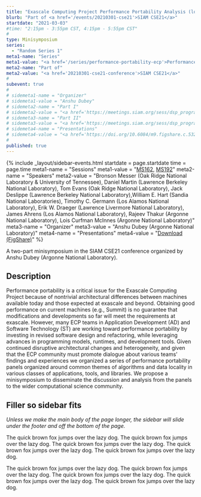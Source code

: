 ```yaml
---
title: "Exascale Computing Project Performance Portability Analysis (long sidebar)"
blurb: "Part of <a href='/events/20210301-cse21'>SIAM CSE21</a>"
startdate: "2021-03-03"
#time: "2:15pm - 3:55pm CST, 4:15pm - 5:55pm CST"
#
type: Minisymposium 
series: 
  - "Random Series 1"
meta1-name: "Series"
meta1-value: "<a href='/series/performance-portability-ecp'>Performance Portability & ECP</a>, <a href='/series/technical-sessions-and-meetings'>Technical Sessions and Meetings</a>"
meta2-name: "Part of"
meta2-value: "<a href='20210301-cse21-conference'>SIAM CSE21</a>"
#
subevent: true
#
# sidemeta1-name = "Organizer"
# sidemeta1-value = "Anshu Dubey"
# sidemeta2-name = "Part I"
# sidemeta2-value = "<a href='https://meetings.siam.org/sess/dsp_programsess.cfm?SESSIONCODE=69992'>MS162</a>"
# sidemeta3-name = "Part II"
# sidemeta3-value = "<a href='https://meetings.siam.org/sess/dsp_programsess.cfm?SESSIONCODE=69993'>MS192</a>"
# sidemeta4-name = "Presentations"
# sidemeta4-value = "<a href='https://doi.org/10.6084/m9.figshare.c.5321441'>Download (FigShare)</a>"
#
published: true
---
```

<!-- Event Sidebar -->
{% 	include _layout/sidebar-events.html 
  startdate = page.startdate
  time = page.time
meta1-name = "Sessions"
meta1-value = "<a href='https://meetings.siam.org/sess/dsp_programsess.cfm?SESSIONCODE=69992'>MS162</a>, <a href='https://meetings.siam.org/sess/dsp_programsess.cfm?SESSIONCODE=69993'>MS192</a>"
meta2-name = "Speakers"
meta2-value = "Bronson Messer (Oak Ridge National Laboratory & University of Tennessee), Daniel Martin (Lawrence Berkeley National Laboratory), Tom Evans (Oak Ridge National Laboratory), Jack Deslippe (Lawrence Berkeley National Laboratory),William E. Hart (Sandia National Laboratories), Timothy C. Germann (Los Alamos National Laboratory), Erik W. Draeger (Lawrence Livermore National Laboratory), James Ahrens (Los Alamos National Laboratory), Rajeev Thakur (Argonne National Laboratory), Lois Curfman McInnes (Argonne National Laboratory)"
meta3-name = "Organizer"
meta3-value = "Anshu Dubey (Argonne National Laboratory)"
meta4-name = "Presentations"
meta4-value = "<a href='https://doi.org/10.6084/m9.figshare.c.5321441'>Download (FigShare)</a>"
%}  

<!-- Event Primary Content -->

A two-part minisymposium in the SIAM CSE21 conference organized by Anshu Dubey (Argonne National Laboratory).

## Description

Performance portability is a critical issue for the Exascale Computing Project because of nontrivial architectural differences between machines available today and those expected at exascale and beyond. Obtaining good performance on current machines (e.g., Summit) is no guarantee that modifications and developments so far will meet the requirements at exascale. However, many ECP teams in Application Development (AD) and Software Technology (ST) are working toward performance portability by investing in revised software design and refactoring, while leveraging advances in programming models, runtimes, and development tools. Given continued disruptive architectural changes and heterogeneity, and given that the ECP community must promote dialogue about various teams’ findings and experiences we organized a series of performance portability panels organized around common themes of algorithms and data locality in various classes of applications, tools, and libraries. We propose a minisymposium to disseminate the discussion and analysis from the panels to the wider computational science community.

## Filler so sidebar fits

*Unless we make the main body of the page longer, the sidebar will slide under the footer and off the bottom of the page.*

The quick brown fox jumps over the lazy dog. The quick brown fox jumps over the lazy dog. The quick brown fox jumps over the lazy dog. The quick brown fox jumps over the lazy dog. The quick brown fox jumps over the lazy dog.

The quick brown fox jumps over the lazy dog. The quick brown fox jumps over the lazy dog. The quick brown fox jumps over the lazy dog. The quick brown fox jumps over the lazy dog. The quick brown fox jumps over the lazy dog.
